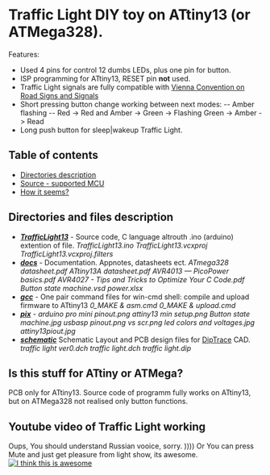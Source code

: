 # Traffic Light DIY toy on ATtiny13 (or ATMega328).
Features:
- Used 4 pins for control 12 dumbs LEDs, plus one pin for button.
- ISP programming for ATtiny13, RESET pin **not** used.
- Traffic Light signals are fully compatible with [Vienna Convention on Road Signs and Signals](https://en.wikipedia.org/wiki/Vienna_Convention_on_Road_Signs_and_Signals#Traffic_lights)
- Short pressing button change working between next modes:
-- Amber flashing
-- Red -> Red and Amber -> Green -> Flashing Green -> Amber -> Read
- Long push button for sleep|wakeup Traffic Light.

## Table of contents
* [Directories description](#directories-and-files-description)
* [Source - supported MCU](#is-this-stuff-for-attiny-or-atmega)
* [How it seems?](#youtube-video-of-traffic-light-working)

## Directories and files description
 + [***TrafficLight13***](https://github.com/lugovskovp/TrafficLight13/tree/master/TrafficLight13) - Source code, C language altrouth .ino (arduino) extention of file.
 	*TrafficLight13.ino*
	*TrafficLight13.vcxproj*
	*TrafficLight13.vcxproj.filters*
 + [***docs***](https://github.com/lugovskovp/TrafficLight13/tree/master/docs) - Documentation. Appnotes, datasheets ect.
 	*ATmega328 datasheet.pdf*
	*ATtiny13A datasheet.pdf*
	*AVR4013 — PicoPower basics.pdf*
	*AVR4027 - Tips and Tricks to Optimize Your C Code.pdf*
	*Button state machine.vsd*
	*power.xlsx*
 + [***gcc***](https://github.com/lugovskovp/TrafficLight13/tree/master/gcc) - One pair command files for win-cmd shell: compile and upload firmware to ATtiny13
 	*0_MAKE & asm.cmd*
	*0_MAKE & upload.cmd*
 + [***pix***](https://github.com/lugovskovp/TrafficLight13/tree/master/pix) -
 	*arduino pro mini pinout.png*
	*attiny13 min setup.png*
	*Button state machine.jpg*
	*usbasp pinout.png*
	*vs scr.png*
	*led colors and voltages.jpg*
	*attiny13piout.jpg*
 + [***schematic***](https://github.com/lugovskovp/TrafficLight13/tree/master/schematic) Schematic Layout and PCB design files for [DipTrace](https://diptrace.com/) CAD.
	*traffic light ver0.dch*
	*traffic light.dch*
	*traffic light.dip*
	
 ## Is this stuff for ATtiny or ATMega?
 PCB only for ATtiny13.
 Source code of programm fully works on ATtiny13, but on ATMega328 not realised only button functions. 
 
 ## Youtube video of Traffic Light working
 Oups, You should understand Russian vooice, sorry. )))) Or You can press Mute and just get pleasure from light show, its awesome.
[![I think this is awesome](https://img.youtube.com/vi/23ju4JVKMeA/0.jpg)](https://www.youtube.com/watch?v=23ju4JVKMeA)

